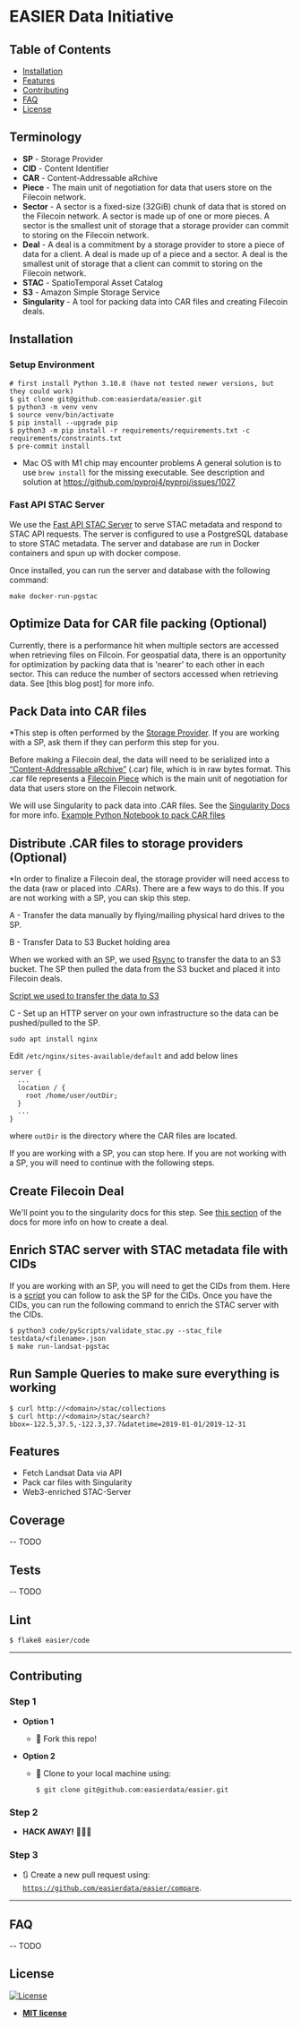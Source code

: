 # EASIER Data Initiative
## Table of Contents

- [Installation](#installation)
- [Features](#features)
- [Contributing](#contributing)
- [FAQ](#faq)
- [License](#license)


## Terminology
- **SP** - Storage Provider
- **CID** - Content Identifier
- **CAR** - Content-Addressable aRchive
- **Piece** - The main unit of negotiation for data that users store on the Filecoin network.
- **Sector** - A sector is a fixed-size (32GiB) chunk of data that is stored on the Filecoin network. A sector is made up of one or more pieces. A sector is the smallest unit of storage that a storage provider can commit to storing on the Filecoin network.
- **Deal** - A deal is a commitment by a storage provider to store a piece of data for a client. A deal is made up of a piece and a sector. A deal is the smallest unit of storage that a client can commit to storing on the Filecoin network.
- **STAC** - SpatioTemporal Asset Catalog
- **S3** - Amazon Simple Storage Service
- **Singularity** - A tool for packing data into CAR files and creating Filecoin deals.



## Installation

### Setup Environment
```shell
# first install Python 3.10.8 (have not tested newer versions, but they could work)
$ git clone git@github.com:easierdata/easier.git
$ python3 -m venv venv
$ source venv/bin/activate
$ pip install --upgrade pip
$ python3 -m pip install -r requirements/requirements.txt -c requirements/constraints.txt
$ pre-commit install
```
- Mac OS with M1 chip may encounter problems
A general solution is to use `brew install` for the missing executable.
See description and solution at https://github.com/pyproj4/pyproj/issues/1027

### Fast API STAC Server
We use the [Fast API STAC Server](https://github.com/stac-utils/stac-fastapi) to serve STAC metadata and respond to STAC API requests. The server is configured to use a PostgreSQL database to store STAC metadata. The server and database are run in Docker containers and spun up with docker compose.

Once installed, you can run the server and database with the following command:
```
make docker-run-pgstac
```
## Optimize Data for CAR file packing (Optional)
Currently, there is a performance hit when multiple sectors are accessed when retrieving files on Filcoin. For geospatial data, there is an opportunity for optimization by packing data that is 'nearer' to each other in each sector. This can reduce the number of sectors accessed when retrieving data. See [this blog post] for more info.

## Pack Data into CAR files
*This step is often performed by the [Storage Provider](https://filecoin.io/blog/posts/a-deep-dive-into-the-storage-provider-ecosystem/). If you are working with a SP, ask them if they can perform this step for you.

Before making a Filecoin deal, the data will need to be serialized into a [“Content-Addressable aRchive”](https://ipld.io/specs/transport/car/) (.car) file, which is in raw bytes format. This .car file represents a [Filecoin Piece](https://spec.filecoin.io/systems/filecoin_files/piece/) which is the main unit of negotiation for data that users store on the Filecoin network.

We will use Singularity to pack data into .CAR files. See the [Singularity Docs](https://github.com/tech-greedy/singularity/blob/main/getting-started.md) for more info. 
[Example Python Notebook to pack CAR files](https://github.com/easierdata/easier/blob/main/code/Pynotebooks/Singularity_CARGenerator.ipynb)
## Distribute .CAR files to storage providers (Optional)
*In order to finalize a Filecoin deal, the storage provider will need access to the data (raw or placed into .CARs). There are a few ways to do this. If you are not working with a SP, you can skip this step.

A - Transfer the data manually by flying/mailing physical hard drives to the SP.

B - Transfer Data to S3 Bucket holding area

When we worked with an SP, we used [Rsync](https://ss64.com/bash/rsync.html) to transfer the data to an S3 bucket. The SP then pulled the data from the S3 bucket and placed it into Filecoin deals.

[Script we used to transfer the data to S3](https://github.com/easierdata/easier/blob/main/code/shellScripts/egress_to_s3.sh)

C - Set up an HTTP server on your own infrastructure so the data can be pushed/pulled to the SP.

```shell
sudo apt install nginx
```

Edit `/etc/nginx/sites-available/default` and add below lines

```text
server {
  ...
  location / {
    root /home/user/outDir;
  }
  ...
}
```
where `outDir` is the directory where the CAR files are located.

If you are working with a SP, you can stop here. If you are not working with a SP, you will need to continue with the following steps.
## Create Filecoin Deal
We'll point you to the singularity docs for this step. See [this section](https://github.com/tech-greedy/singularity/blob/main/getting-started.md#deal-making) of the docs for more info on how to create a deal.
## Enrich STAC server with STAC metadata file with CIDs
If you are working with an SP, you will need to get the CIDs from them. Here is a [script]() you can follow to ask the SP for the CIDs. Once you have the CIDs, you can run the following command to enrich the STAC server with the CIDs.

```shell
$ python3 code/pyScripts/validate_stac.py --stac_file testdata/<filename>.json
$ make run-landsat-pgstac
```

## Run Sample Queries to make sure everything is working
```shell
$ curl http://<domain>/stac/collections
$ curl http://<domain>/stac/search?bbox=-122.5,37.5,-122.3,37.7&datetime=2019-01-01/2019-12-31
```

## Features
- Fetch Landsat Data via API
- Pack car files with Singularity
- Web3-enriched STAC-Server

## Coverage
-- TODO
## Tests
-- TODO
## Lint
```shell
$ flake8 easier/code
```

---

## Contributing
### Step 1

- **Option 1**
  - 🍴 Fork this repo!

- **Option 2**
  - 👯 Clone to your local machine using:
    ```shell
    $ git clone git@github.com:easierdata/easier.git
    ```
### Step 2

- **HACK AWAY!** 🔨🔨🔨
### Step 3

- 🔃 Create a new pull request using:
  <a href="https://github.com/easierdata/easier/compare" rel="noopener noreferrer" target="_blank">
  `https://github.com/easierdata/easier/compare`</a>.

---

## FAQ
-- TODO
## License

[![License](http://img.shields.io/:license-mit-blue.svg?style=flat-square)](http://badges.mit-license.org)

- **[MIT license](http://opensource.org/licenses/mit-license.php)**
